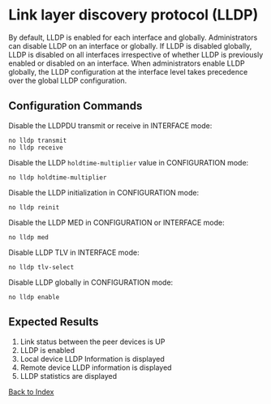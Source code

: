 # Link layer discovery protocol (LLDP)

By default, LLDP is enabled for each interface and globally. Administrators can disable LLDP on an interface or globally. If LLDP is disabled globally, LLDP is disabled on all interfaces irrespective of whether LLDP is previously enabled or disabled on an interface. When administrators enable LLDP globally, the LLDP configuration at the interface level takes precedence over the global LLDP configuration.

## Configuration Commands

Disable the LLDPDU transmit or receive in INTERFACE mode:

```
no lldp transmit
no lldp receive
```

Disable the LLDP `holdtime-multiplier` value in CONFIGURATION mode:

```
no lldp holdtime-multiplier
```

Disable the LLDP initialization in CONFIGURATION mode:

```
no lldp reinit
```

Disable the LLDP MED in CONFIGURATION or INTERFACE mode:

```
no lldp med
```

Disable LLDP TLV in INTERFACE mode:

```
no lldp tlv-select
```

Disable LLDP globally in CONFIGURATION mode:

```
no lldp enable
```

## Expected Results

1. Link status between the peer devices is UP
2. LLDP is enabled
3. Local device LLDP Information is displayed
4. Remote device LLDP information is displayed
5. LLDP statistics are displayed

[Back to Index](index.md)

